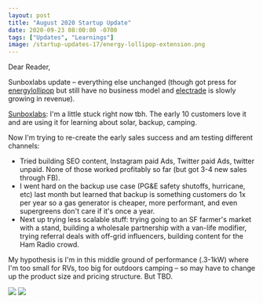 ```yaml
---
layout: post
title: "August 2020 Startup Update"
date: 2020-09-23 08:00:00 -0700
tags: ["Updates", "Learnings"]
image: /startup-updates-17/energy-lollipop-extension.png
---
```


Dear Reader,

Sunboxlabs update – everything else unchanged (though got press for [energylollipop](https://energylollipop.com) but still have no business model and [electrade](https://electrade.app) is slowly growing in revenue).

[Sunboxlabs](https://sunboxlabs.com): I'm a little stuck right now tbh. The early 10 customers love it and are using it for learning about solar, backup, camping.

Now I'm trying to re-create the early sales success and am testing different channels:

- Tried building SEO content, Instagram paid Ads, Twitter paid Ads, twitter unpaid. None of those worked profitably so far (but got 3-4 new sales through FB).
- I went hard on the backup use case (PG&E safety shutoffs, hurricane, etc) last month but learned that backup is something customers do 1x per year so a gas generator is cheaper, more performant, and even supergreens don't care if it's once a year.
- Next up trying less scalable stuff: trying going to an SF farmer's market with a stand, building a wholesale partnership with a van-life modifier, trying referral deals with off-grid influencers, building content for the Ham Radio crowd.

My hypothesis is I'm in this middle ground of performance (.3-1kW) where I'm too small for RVs, too big for outdoors camping – so may have to change up the product size and pricing structure. But TBD.

![](/startup-updates-20/demo_sunboxlabs.jpg)
![](/startup-updates-20/demo_sunboxlabs_old.jpg)
